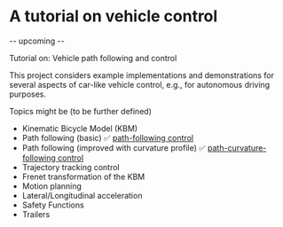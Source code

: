 # A tutorial on vehicle control

-- upcoming --

Tutorial on: Vehicle path following and control

This project considers example implementations and demonstrations for several aspects of car-like vehicle control, e.g., for autonomous driving purposes.

Topics might be (to be further defined)
- Kinematic Bicycle Model (KBM)
- Path following (basic)  ✅ [path-following control](https://christianausb.github.io/vehicleControl/path_following_control.html) 
- Path following (improved with curvature profile) ✅ [path-curvature-following control](https://christianausb.github.io/vehicleControl/path_curvature_following_control.html) 
- Trajectory tracking control
- Frenet transformation of the KBM
- Motion planning
- Lateral/Longitudinal acceleration
- Safety Functions
- Trailers
